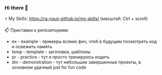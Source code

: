 ### Hi there 👋

<!--
**Slavskiy-DM/Slavskiy-DM** is a ✨ _special_ ✨ repository because its `README.md` (this file) appears on your GitHub profile.

Here are some ideas to get you started:

- 🔭 I’m currently working on ...
- 🌱 I’m currently learning ...
- 👯 I’m looking to collaborate on ...
- 🤔 I’m looking for help with ...
- 💬 Ask me about ...
- 📫 How to reach me: ...
- 😄 Pronouns: ...
- ⚡ Fun fact: ...
-->

⚡  My Skills: https://ra-naun.github.io/my-skills/
(масштаб: Ctrl + scroll)


📫 Приставки к репозиториям:
* ex - example - примеры всяких фич, чтоб в будущем посмотреть код и освежить память
* temp - template - заготовки, шаблоны
* pr - practice - тут я просто тренируюсь кодить
* dm - demonstration - тут небольшие завершенные проекты, в основном удачный just for fun code
